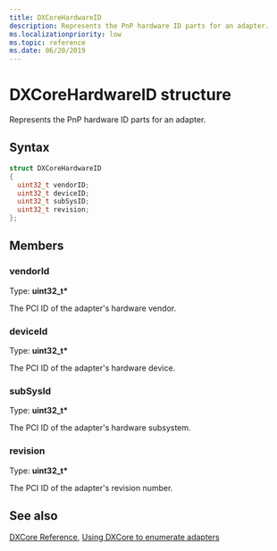 ```yaml
---
title: DXCoreHardwareID
description: Represents the PnP hardware ID parts for an adapter.
ms.localizationpriority: low
ms.topic: reference
ms.date: 06/20/2019
---
```


# DXCoreHardwareID structure

Represents the PnP hardware ID parts for an adapter.

## Syntax

```cpp
struct DXCoreHardwareID
{
  uint32_t vendorID;
  uint32_t deviceID;
  uint32_t subSysID;
  uint32_t revision;
};
```

## Members

### vendorId

Type: **uint32_t\***

The PCI ID of the adapter's hardware vendor.

### deviceId

Type: **uint32_t\***

The PCI ID of the adapter's hardware device.

### subSysId

Type: **uint32_t\***

The PCI ID of the adapter's hardware subsystem.

### revision

Type: **uint32_t\***

The PCI ID of the adapter's revision number.

## See also

[DXCore Reference](../dxcore-reference.md), [Using DXCore to enumerate adapters](../dxcore-enum-adapters.md)